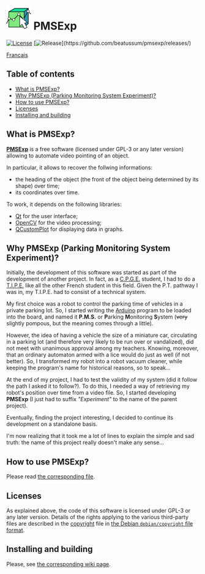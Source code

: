 # <img src="share/icons/com.github.PMSExp.svg" width="64" height="64"/> PMSExp

[![License](https://img.shields.io/github/license/beatussum/pmsexp)](LICENSE) [![Release](https://img.shields.io/github/v/release/beatussum/pmsexp?filter=*)](https://github.com/beatussum/pmsexp/releases/)

[Français](README_fr.md)

## Table of contents

- [What is PMSExp?](#what-is-pmsexp)
- [Why PMSExp (Parking Monitoring System Experiment)?](#why-pmsexp-parking-monitoring-system-experiment)
- [How to use PMSExp?](#how-to-use-pmsexp)
- [Licenses](#licenses)
- [Installing and building](#installing-and-building)

## What is PMSExp?

[**PMSExp**](https://github.com/beatussum/pmsexp/) is a free software (licensed under GPL-3 or any later version) allowing to automate video pointing of an object.

In particular, it allows to recover the follwing informations:
- the heading of the object (the front of the object being determined by its shape) over time;
- its coordinates over time.

To work, it depends on the following libraries:
- [Qt](https://www.qt.io/) for the user interface;
- [OpenCV](https://opencv.org/) for the video processing;
- [QCustomPlot](https://www.qcustomplot.com/) for displaying data in graphs.

## Why PMSExp (Parking Monitoring System Experiment)?

Initially, the development of this software was started as part of the development of another project. In fact, as a [C.P.G.E.](https://www.enseignementsup-recherche.gouv.fr/fr/classes-preparatoires-aux-grandes-ecoles-cpge-46496) student, I had to do a [T.I.P.E.](https://www.scei-concours.fr/tipe.php) like all the other French student in this field. Given the P.T. pathway I was in, my T.I.P.E. had to consist of a technical system.

My first choice was a robot to control the parking time of vehicles in a private parking lot. So, I started writing the [Arduino](https://www.arduino.cc/) program to be loaded into the board, and named it **P.M.S.** or **P**arking **M**onitoring **S**ystem (~~very~~ slightly pompous, but the meaning comes through a little).

However, the idea of having a vehicle the size of a miniature car, circulating in a parking lot (and therefore very likely to be run over or vandalized), did not meet with unanimous approval among my teachers. Knowing, moreover, that an ordinary automaton armed with a lice would do just as well (if not better). So, I transformed my robot into a robot vacuum cleaner, while keeping the program's name for historical reasons, so to speak…

At the end of my project, I had to test the validity of my system (did it follow the path I asked it to follow?). To do this, I needed a way of retrieving my robot's position over time from a video file. So, I started developing **PMSExp** (I just had to suffix _"Experiment"_ to the name of the parent project).

Eventually, finding the project interesting, I decided to continue its development on a standalone basis.

I'm now realizing that it took me a lot of lines to explain the simple and sad truth: the name of this project really doesn't make any sense…

## How to use PMSExp?

Please read [the corresponding file](share/doc/UserGuide.md).

## Licenses

As explained above, the code of this software is licensed under GPL-3 or any later version. Details of the rights applying to the various third-party files are described in the [copyright](copyright) file in [the Debian `debian/copyright` file format](https://www.debian.org/doc/packaging-manuals/copyright-format/1.0/).

## Installing and building

Please, see [the corresponding wiki page](https://github.com/beatussum/pmsexp/wiki/Installing-PMSExp).
